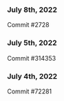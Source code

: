 ### July 8th, 2022

Commit #2728

### July 5th, 2022

Commit #314353


### July 4th, 2022

Commit #72281
